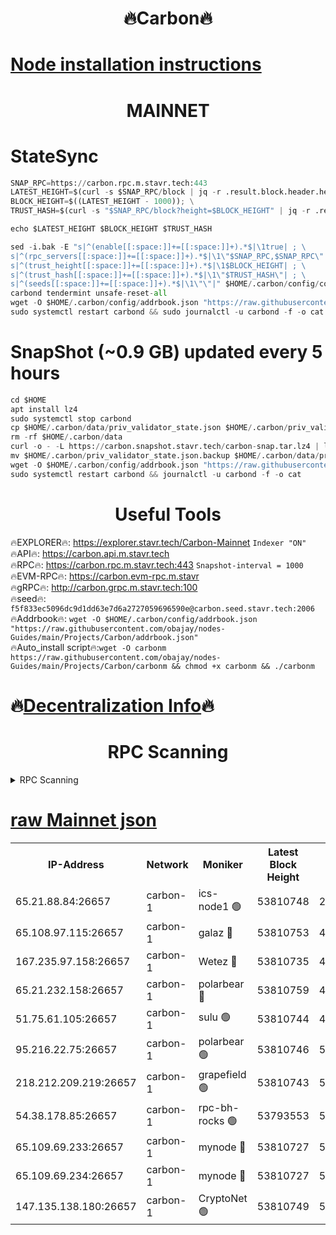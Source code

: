 <h1 align="center"> 🔥Carbon🔥</h1>

[Node installation instructions](https://github.com/obajay/nodes-Guides/tree/main/Projects/Carbon)
=
<h1 align="center"> MAINNET</h1>

# StateSync
```python
SNAP_RPC=https://carbon.rpc.m.stavr.tech:443
LATEST_HEIGHT=$(curl -s $SNAP_RPC/block | jq -r .result.block.header.height); \
BLOCK_HEIGHT=$((LATEST_HEIGHT - 1000)); \
TRUST_HASH=$(curl -s "$SNAP_RPC/block?height=$BLOCK_HEIGHT" | jq -r .result.block_id.hash)

echo $LATEST_HEIGHT $BLOCK_HEIGHT $TRUST_HASH

sed -i.bak -E "s|^(enable[[:space:]]+=[[:space:]]+).*$|\1true| ; \
s|^(rpc_servers[[:space:]]+=[[:space:]]+).*$|\1\"$SNAP_RPC,$SNAP_RPC\"| ; \
s|^(trust_height[[:space:]]+=[[:space:]]+).*$|\1$BLOCK_HEIGHT| ; \
s|^(trust_hash[[:space:]]+=[[:space:]]+).*$|\1\"$TRUST_HASH\"| ; \
s|^(seeds[[:space:]]+=[[:space:]]+).*$|\1\"\"|" $HOME/.carbon/config/config.toml
carbond tendermint unsafe-reset-all
wget -O $HOME/.carbon/config/addrbook.json "https://raw.githubusercontent.com/obajay/nodes-Guides/main/Projects/Carbon/addrbook.json"
sudo systemctl restart carbond && sudo journalctl -u carbond -f -o cat
```
# SnapShot (~0.9 GB) updated every 5 hours
```python
cd $HOME
apt install lz4
sudo systemctl stop carbond
cp $HOME/.carbon/data/priv_validator_state.json $HOME/.carbon/priv_validator_state.json.backup
rm -rf $HOME/.carbon/data
curl -o - -L https://carbon.snapshot.stavr.tech/carbon-snap.tar.lz4 | lz4 -c -d - | tar -x -C $HOME/.carbon --strip-components 2
mv $HOME/.carbon/priv_validator_state.json.backup $HOME/.carbon/data/priv_validator_state.json
wget -O $HOME/.carbon/config/addrbook.json "https://raw.githubusercontent.com/obajay/nodes-Guides/main/Projects/Carbon/addrbook.json"
sudo systemctl restart carbond && journalctl -u carbond -f -o cat
```

 <h1 align="center"> Useful Tools</h1>

🔥EXPLORER🔥:     https://explorer.stavr.tech/Carbon-Mainnet        `Indexer "ON"` \
🔥API🔥:          https://carbon.api.m.stavr.tech \
🔥RPC🔥:          https://carbon.rpc.m.stavr.tech:443              `Snapshot-interval = 1000` \
🔥EVM-RPC🔥:      https://carbon.evm-rpc.m.stavr \
🔥gRPC🔥:         http://carbon.grpc.m.stavr.tech:100 \
🔥seed🔥:      `f5f833ec5096dc9d1dd63e7d6a2727059696590e@carbon.seed.stavr.tech:2006` \
🔥Addrbook🔥:  `wget -O $HOME/.carbon/config/addrbook.json "https://raw.githubusercontent.com/obajay/nodes-Guides/main/Projects/Carbon/addrbook.json"` \
🔥Auto_install script🔥:`wget -O carbonm https://raw.githubusercontent.com/obajay/nodes-Guides/main/Projects/Carbon/carbonm && chmod +x carbonm && ./carbonm`

🔥[Decentralization Info](https://github.com/obajay/StateSync-snapshots/tree/main/Projects/Carbon/Decentralization)🔥
=
<h1 align="center"> RPC Scanning</h1>

<details>
<summary>RPC Scanning</summary>

<h2 align="center"> We scan nodes in real time every 4 hours. And we provide the final result of RPC endpoints.
We cannot influence the operation of these nodes in any way. </h2>


```python
If Voting Power is higher than 0 --> then the Node is a validator of the network and may be subject to attack and be a potential threat to the chain.
```
```python
We marked such validators with a red symbol
```

</details>

[raw Mainnet json](https://rpc-check.carbonm.stavr.tech/carbonm/rpc-carbonm-result.json)
=


<table><tr><th>IP-Address</th><th>Network</th><th>Moniker</th><th>Latest Block Height</th><th>Earliest Block Height</th><th>Catching Up</th><th>Tx Index</th><th>Voting Power</th><th>Scan Time</th></tr><tr><td>65.21.88.84:26657</td><td>carbon-1</td><td>ics-node1 🟢</td><td>53810748</td><td>21164241</td><td>False</td><td>off</td><td>0</td><td>2024-02-18T00:53:01.663069578UTC</td></tr><tr><td>65.108.97.115:26657</td><td>carbon-1</td><td>galaz 🔴</td><td>53810753</td><td>47374001</td><td>False</td><td>on</td><td>11246879998</td><td>2024-02-18T00:53:10.601105912UTC</td></tr><tr><td>167.235.97.158:26657</td><td>carbon-1</td><td>Wetez 🔴</td><td>53810735</td><td>48067570</td><td>False</td><td>on</td><td>1348671454</td><td>2024-02-18T00:52:38.576340155UTC</td></tr><tr><td>65.21.232.158:26657</td><td>carbon-1</td><td>polarbear 🔴</td><td>53810759</td><td>48126001</td><td>False</td><td>on</td><td>10433695901</td><td>2024-02-18T00:53:21.276122301UTC</td></tr><tr><td>51.75.61.105:26657</td><td>carbon-1</td><td>sulu 🟢</td><td>53810744</td><td>48742001</td><td>False</td><td>on</td><td>0</td><td>2024-02-18T00:52:54.742008826UTC</td></tr><tr><td>95.216.22.75:26657</td><td>carbon-1</td><td>polarbear 🟢</td><td>53810746</td><td>52338001</td><td>False</td><td>on</td><td>0</td><td>2024-02-18T00:52:59.297540708UTC</td></tr><tr><td>218.212.209.219:26657</td><td>carbon-1</td><td>grapefield 🟢</td><td>53810743</td><td>52371001</td><td>False</td><td>on</td><td>0</td><td>2024-02-18T00:52:52.357646216UTC</td></tr><tr><td>54.38.178.85:26657</td><td>carbon-1</td><td>rpc-bh-rocks 🟢</td><td>53793553</td><td>53130001</td><td>False</td><td>on</td><td>0</td><td>2024-02-18T00:53:25.612839339UTC</td></tr><tr><td>65.109.69.233:26657</td><td>carbon-1</td><td>mynode 🔴</td><td>53810727</td><td>53160001</td><td>False</td><td>off</td><td>8770802925</td><td>2024-02-18T00:52:19.532857875UTC</td></tr><tr><td>65.109.69.234:26657</td><td>carbon-1</td><td>mynode 🔴</td><td>53810727</td><td>53160001</td><td>False</td><td>off</td><td>12822227941</td><td>2024-02-18T00:52:19.883957000UTC</td></tr><tr><td>147.135.138.180:26657</td><td>carbon-1</td><td>CryptoNet 🟢</td><td>53810749</td><td>53567001</td><td>False</td><td>on</td><td>0</td><td>2024-02-18T00:53:04.119995504UTC</td></tr></table>

